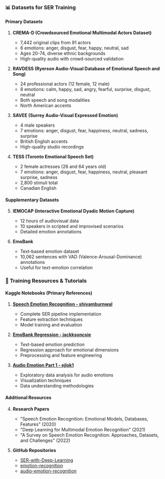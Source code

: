 ### 📊 Datasets for SER Training

#### Primary Datasets
1. **CREMA-D (Crowdsourced Emotional Multimodal Actors Dataset)**
   - 7,442 original clips from 91 actors
   - 6 emotions: anger, disgust, fear, happy, neutral, sad
   - Ages 20-74, diverse ethnic backgrounds
   - High-quality audio with crowd-sourced validation

2. **RAVDESS (Ryerson Audio-Visual Database of Emotional Speech and Song)**
   - 24 professional actors (12 female, 12 male)
   - 8 emotions: calm, happy, sad, angry, fearful, surprise, disgust, neutral
   - Both speech and song modalities
   - North American accents

3. **SAVEE (Surrey Audio-Visual Expressed Emotion)**
   - 4 male speakers
   - 7 emotions: anger, disgust, fear, happiness, neutral, sadness, surprise
   - British English accents
   - High-quality studio recordings

4. **TESS (Toronto Emotional Speech Set)**
   - 2 female actresses (26 and 64 years old)
   - 7 emotions: anger, disgust, fear, happiness, neutral, pleasant surprise, sadness
   - 2,800 stimuli total
   - Canadian English

#### Supplementary Datasets
5. **IEMOCAP (Interactive Emotional Dyadic Motion Capture)**
   - 12 hours of audiovisual data
   - 10 speakers in scripted and improvised scenarios
   - Detailed emotion annotations

6. **EmoBank**
   - Text-based emotion dataset
   - 10,062 sentences with VAD (Valence-Arousal-Dominance) annotations
   - Useful for text-emotion correlation

### 🔗 Training Resources & Tutorials

#### Kaggle Notebooks (Primary References)
1. **[Speech Emotion Recognition - shivamburnwal](https://www.kaggle.com/code/shivamburnwal/speech-emotion-recognition)**
   - Complete SER pipeline implementation
   - Feature extraction techniques
   - Model training and evaluation

2. **[EmoBank Regression - jackksoncsie](https://www.kaggle.com/code/jackksoncsie/emobank-regression#Step-2:-Load-Dataset)**
   - Text-based emotion prediction
   - Regression approach for emotional dimensions
   - Preprocessing and feature engineering

3. **[Audio Emotion Part 1 - ejlok1](https://www.kaggle.com/code/ejlok1/audio-emotion-part-1-explore-data)**
   - Exploratory data analysis for audio emotions
   - Visualization techniques
   - Data understanding methodologies

#### Additional Resources
4. **Research Papers**
   - "Speech Emotion Recognition: Emotional Models, Databases, Features" (2020)
   - "Deep Learning for Multimodal Emotion Recognition" (2021)
   - "A Survey on Speech Emotion Recognition: Approaches, Datasets, and Challenges" (2022)

5. **GitHub Repositories**
   - [SER-with-Deep-Learning](https://github.com/topics/speech-emotion-recognition)
   - [emotion-recognition](https://github.com/topics/emotion-recognition)
   - [audio-emotion-recognition](https://github.com/topics/audio-emotion-recognition)